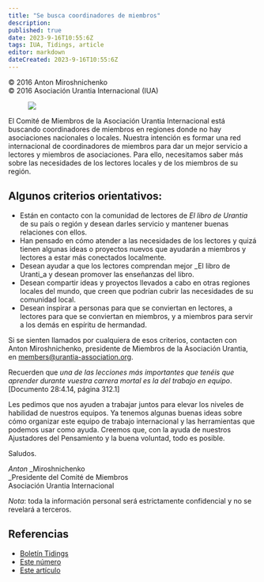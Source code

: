 ```yaml
---
title: "Se busca coordinadores de miembros"
description: 
published: true
date: 2023-9-16T10:55:6Z
tags: IUA, Tidings, article
editor: markdown
dateCreated: 2023-9-16T10:55:6Z
---
```


<p class="v-card v-sheet theme--light gray lighten-3 px-2">© 2016 Anton Miroshnichenko<br>© 2016 Asociación Urantia Internacional (IUA)</p>


<figure id="Figure_1" class="image urantiapedia image-style-align-left">
<img src="/image/article/IUA_Tidings/Anton-Miroshnichenko-150x150.jpg">
</figure>

El Comité de Miembros de la Asociación Urantia Internacional está buscando coordinadores de miembros en regiones donde no hay asociaciones nacionales o locales. Nuestra intención es formar una red internacional de coordinadores de miembros para dar un mejor servicio a lectores y miembros de asociaciones. Para ello, necesitamos saber más sobre las necesidades de los lectores locales y de los miembros de su región.
<br style="clear:both;"/>

## Algunos criterios orientativos:

- Están en contacto con la comunidad de lectores de _El libro de Urantia_ de su país o región y desean darles servicio y mantener buenas relaciones con ellos.
- Han pensado en cómo atender a las necesidades de los lectores y quizá tienen algunas ideas o proyectos nuevos que ayudarán a miembros y lectores a estar más conectados localmente.
- Desean ayudar a que los lectores comprendan mejor _El libro de Uranti_a y desean promover las enseñanzas del libro.
- Desean compartir ideas y proyectos llevados a cabo en otras regiones locales del mundo, que creen que podrían cubrir las necesidades de su comunidad local.
- Desean inspirar a personas para que se conviertan en lectores, a lectores para que se conviertan en miembros, y a miembros para servir a los demás en espíritu de hermandad.

Si se sienten llamados por cualquiera de esos criterios, contacten con Anton Miroshnichenko, presidente de Miembros de la Asociación Urantia, en [members@urantia-association.org](mailto:members@urantia-association.org).

Recuerden que _una de las lecciones más importantes que tenéis que aprender durante vuestra carrera mortal es la del trabajo en equipo_. \[Documento 28:4.14, página 312.1\]

Les pedimos que nos ayuden a trabajar juntos para elevar los niveles de habilidad de nuestros equipos. Ya tenemos algunas buenas ideas sobre cómo organizar este equipo de trabajo internacional y las herramientas que podemos usar como ayuda. Creemos que, con la ayuda de nuestros Ajustadores del Pensamiento y la buena voluntad, todo es posible.

Saludos.

_Anton_ _Miroshnichenko  
_Presidente del Comité de Miembros  
Asociación Urantia Internacional

_Nota_: toda la información personal será estrictamente confidencial y no se revelará a terceros.

## Referencias

- [Boletín Tidings](https://urantia-association.org/acerca-del-boletin-tidings/?lang=es)
- [Este número](https://urantia-association.org/newsletter/tidings-junio-2016/?lang=es)
- [Este artículo](https://urantia-association.org/se-busca-coordinadores-de-miembros/?lang=es)

